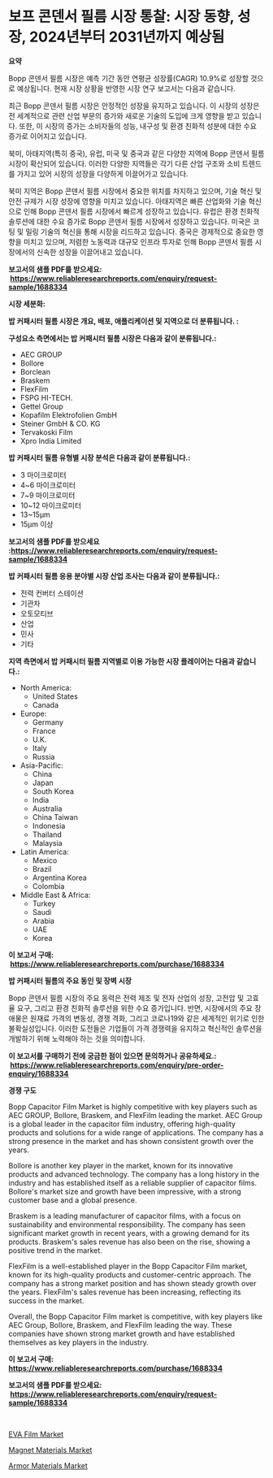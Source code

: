 <p><h1>보프 콘덴서 필름 시장 통찰: 시장 동향, 성장, 2024년부터 2031년까지 예상됨</h1></p><p><strong>요약</strong></p>
<p><p>Bopp 콘덴서 필름 시장은 예측 기간 동안 연평균 성장률(CAGR) 10.9%로 성장할 것으로 예상됩니다. 현재 시장 상황을 반영한 시장 연구 보고서는 다음과 같습니다. </p><p>최근 Bopp 콘덴서 필름 시장은 안정적인 성장을 유지하고 있습니다. 이 시장의 성장은 전 세계적으로 관련 산업 부문의 증가와 새로운 기술의 도입에 크게 영향을 받고 있습니다. 또한, 이 시장의 증가는 소비자들의 성능, 내구성 및 환경 친화적 성분에 대한 수요 증가로 이어지고 있습니다.</p><p>북미, 아태지역(특히 중국), 유럽, 미국 및 중국과 같은 다양한 지역에 Bopp 콘덴서 필름 시장이 확산되어 있습니다. 이러한 다양한 지역들은 각기 다른 산업 구조와 소비 트렌드를 가지고 있어 시장의 성장을 다양하게 이끌어가고 있습니다.</p><p>북미 지역은 Bopp 콘덴서 필름 시장에서 중요한 위치를 차지하고 있으며, 기술 혁신 및 안전 규제가 시장 성장에 영향을 미치고 있습니다. 아태지역은 빠른 산업화와 기술 혁신으로 인해 Bopp 콘덴서 필름 시장에서 빠르게 성장하고 있습니다. 유럽은 환경 친화적 솔루션에 대한 수요 증가로 Bopp 콘덴서 필름 시장에서 성장하고 있습니다. 미국은 코팅 및 밀링 기술의 혁신을 통해 시장을 리드하고 있습니다. 중국은 경제적으로 중요한 영향을 미치고 있으며, 저렴한 노동력과 대규모 인프라 투자로 인해 Bopp 콘덴서 필름 시장에서의 신속한 성장을 이끌어내고 있습니다.</p></p>
<p><strong>보고서의 샘플 PDF를 받으세요: &nbsp;<a href="https://www.reliableresearchreports.com/enquiry/request-sample/1688334">https://www.reliableresearchreports.com/enquiry/request-sample/1688334</a></strong></p>
<p><strong>시장 세분화:</strong></p>
<p><strong> 밥 커패시터 필름 시장은 개요, 배포, 애플리케이션 및 지역으로 더 분류됩니다. :</strong></p>
<p><strong>구성요소 측면에서는 밥 커패시터 필름 시장은 다음과 같이 분류됩니다.:</strong></p>
<p><ul><li>AEC GROUP</li><li>Bollore</li><li>Borclean</li><li>Braskem</li><li>FlexFilm</li><li>FSPG HI-TECH.</li><li>Gettel Group</li><li>Kopafilm Elektrofolien GmbH</li><li>Steiner GmbH & CO. KG</li><li>Tervakoski Film</li><li>Xpro India Limited</li></ul></p>
<p><strong> 밥 커패시터 필름 유형별 시장 분석은 다음과 같이 분류됩니다.:</strong></p>
<p><ul><li>3 마이크로미터</li><li>4~6 마이크로미터</li><li>7~9 마이크로미터</li><li>10~12 마이크로미터</li><li>13~15µm</li><li>15µm 이상</li></ul></p>
<p><strong>보고서의 샘플 PDF를 받으세요 :<a href="https://www.reliableresearchreports.com/enquiry/request-sample/1688334">https://www.reliableresearchreports.com/enquiry/request-sample/1688334</a></strong></p>
<p><strong> 밥 커패시터 필름 응용 분야별 시장 산업 조사는 다음과 같이 분류됩니다.:</strong></p>
<p><ul><li>전력 컨버터 스테이션</li><li>기관차</li><li>오토모티브</li><li>산업</li><li>민사</li><li>기타</li></ul></p>
<p><strong>지역 측면에서 밥 커패시터 필름 지역별로 이용 가능한 시장 플레이어는 다음과 같습니다.:</strong></p>
<p><ul>
    <li>
        North America:
        <ul>
            <li>United States</li>
            <li>Canada</li>
        </ul>
    </li>
    <li>
        Europe:
        <ul>
            <li>Germany</li>
            <li>France</li>
            <li>U.K.</li>
            <li>Italy</li>
            <li>Russia</li>
        </ul>
    </li>
    <li>
        Asia-Pacific:
        <ul>
            <li>China</li>
            <li>Japan</li>
            <li>South Korea</li>
            <li>India</li>
            <li>Australia</li>
            <li>China Taiwan</li>
            <li>Indonesia</li>
            <li>Thailand</li>
            <li>Malaysia</li>
        </ul>
    </li>
    <li>
        Latin America:
        <ul>
            <li>Mexico</li>
            <li>Brazil</li>
            <li>Argentina Korea</li>
            <li>Colombia</li>
        </ul>
    </li>
    <li>
        Middle East & Africa:
        <ul>
            <li>Turkey</li>
            <li>Saudi</li>
            <li>Arabia</li>
            <li>UAE</li>
            <li>Korea</li>
        </ul>
    </li>
    </ul></p>
<p><strong>이 보고서 구매: &nbsp;<a href="https://www.reliableresearchreports.com/purchase/1688334">https://www.reliableresearchreports.com/purchase/1688334</a></strong></p>
<p><strong>밥 커패시터 필름의 주요 동인 및 장벽 시장</strong></p>
<p><p>Bopp 콘덴서 필름 시장의 주요 동력은 전력 제조 및 전자 산업의 성장, 고전압 및 고효율 요구, 그리고 환경 친화적 솔루션을 위한 수요 증가입니다. 반면, 시장에서의 주요 장애물은 원재료 가격의 변동성, 경쟁 격화, 그리고 코로나19와 같은 세계적인 위기로 인한 불확실성입니다. 이러한 도전들은 기업들이 가격 경쟁력을 유지하고 혁신적인 솔루션을 개발하기 위해 노력해야 하는 것을 의미합니다.</p></p>
<p><strong>이 보고서를 구매하기 전에 궁금한 점이 있으면 문의하거나 공유하세요.: &nbsp;<a href="https://www.reliableresearchreports.com/enquiry/pre-order-enquiry/1688334">https://www.reliableresearchreports.com/enquiry/pre-order-enquiry/1688334</a></strong></p>
<p><strong>경쟁 구도</strong></p>
<p><p>Bopp Capacitor Film Market is highly competitive with key players such as AEC GROUP, Bollore, Braskem, and FlexFilm leading the market. AEC Group is a global leader in the capacitor film industry, offering high-quality products and solutions for a wide range of applications. The company has a strong presence in the market and has shown consistent growth over the years.</p><p>Bollore is another key player in the market, known for its innovative products and advanced technology. The company has a long history in the industry and has established itself as a reliable supplier of capacitor films. Bollore's market size and growth have been impressive, with a strong customer base and a global presence.</p><p>Braskem is a leading manufacturer of capacitor films, with a focus on sustainability and environmental responsibility. The company has seen significant market growth in recent years, with a growing demand for its products. Braskem's sales revenue has also been on the rise, showing a positive trend in the market.</p><p>FlexFilm is a well-established player in the Bopp Capacitor Film market, known for its high-quality products and customer-centric approach. The company has a strong market position and has shown steady growth over the years. FlexFilm's sales revenue has been increasing, reflecting its success in the market.</p><p>Overall, the Bopp Capacitor Film market is competitive, with key players like AEC Group, Bollore, Braskem, and FlexFilm leading the way. These companies have shown strong market growth and have established themselves as key players in the industry.</p></p>
<p><strong>이 보고서 구매: &nbsp; <a href="https://www.reliableresearchreports.com/purchase/1688334">https://www.reliableresearchreports.com/purchase/1688334</a></strong></p>
<p><strong>보고서의 샘플 PDF를 받으세요: &nbsp;<a href="https://www.reliableresearchreports.com/enquiry/request-sample/1688334">https://www.reliableresearchreports.com/enquiry/request-sample/1688334</a></strong><strong></strong></p>
<p>&nbsp;</p>
<p><p><a href="https://github.com/RoccoManning/Market-Research-Report-List-4/blob/main/eva-film-market.md">EVA Film Market</a></p><p><a href="https://github.com/gulaimolin/Market-Research-Report-List-3/blob/main/magnet-materials-market.md">Magnet Materials Market</a></p><p><a href="https://github.com/mauripalmi/Market-Research-Report-List-2/blob/main/armor-materials-market.md">Armor Materials Market</a></p></p>